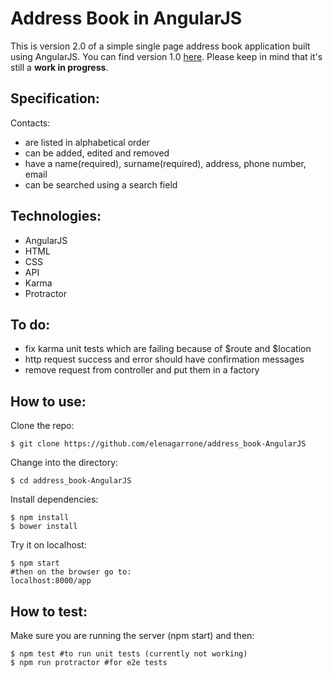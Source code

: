 Address Book in AngularJS
=========================
This is version 2.0 of a simple single page address book application built using AngularJS. You can find version 1.0 <a href='https://github.com/elenagarrone/address_book-exercises'>here</a>.
Please keep in mind that it's still a <strong>work in progress</strong>.

Specification:
--------------
Contacts:
- are listed in alphabetical order
- can be added, edited and removed
- have a name(required), surname(required), address, phone number, email
- can be searched using a search field

Technologies:
-------------
- AngularJS
- HTML
- CSS
- API
- Karma
- Protractor

To do:
------
- fix karma unit tests which are failing because of $route and $location
- http request success and error should have confirmation messages
- remove request from controller and put them in a factory

How to use:
-----------
Clone the repo:
```shell
$ git clone https://github.com/elenagarrone/address_book-AngularJS
```
Change into the directory:
```shell
$ cd address_book-AngularJS
```
Install dependencies:
```shell
$ npm install
$ bower install
```
Try it on localhost:
```shell
$ npm start
#then on the browser go to:
localhost:8000/app
```

How to test:
------------
Make sure you are running the server (npm start) and then:
```shell
$ npm test #to run unit tests (currently not working)
$ npm run protractor #for e2e tests
```
